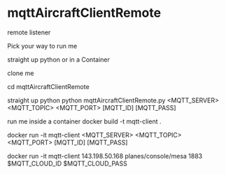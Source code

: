 # mqttAircraftClientRemote
remote listener 

Pick your way to run me

straight up python or in a Container

clone me

cd mqttAircraftClientRemote

straight up python
python mqttAircraftClientRemote.py  <MQTT_SERVER> <MQTT_TOPIC> <MQTT_PORT> [MQTT_ID] [MQTT_PASS]

run me inside a container
docker build -t mqtt-client .

docker run -it mqtt-client <MQTT_SERVER> <MQTT_TOPIC> <MQTT_PORT> [MQTT_ID] [MQTT_PASS]



docker run -it mqtt-client 143.198.50.168  planes/console/mesa 1883 $MQTT_CLOUD_ID $MQTT_CLOUD_PASS


